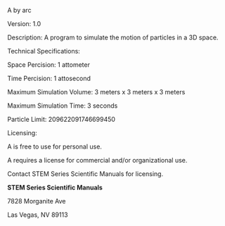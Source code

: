 A by arc

Version: 1.0

Description: A program to simulate the motion of particles in a 3D space.

Technical Specifications:

Space Percision: 1 attometer

Time Percision: 1 attosecond

Maximum Simulation Volume: 3 meters x 3 meters x 3 meters

Maximum Simulation Time: 3 seconds

Particle Limit: 209622091746699450

Licensing:

A is free to use for personal use.

A requires a license for commercial and/or organizational use.

Contact STEM Series Scientific Manuals for licensing.

**STEM Series Scientific Manuals**

7828 Morganite Ave

Las Vegas, NV 89113
